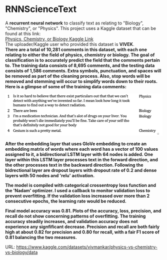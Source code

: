 # RNNScienceText
A **recurrent neural network** to classify text as relating to "Biology", "Chemistry", or "Physics".
This project uses a Kaggle dataset that can be found at this link: <br> 
[Physics, Chemistry, or Biology Kaggle Link](https://www.kaggle.com/datasets/vivmankar/physics-vs-chemistry-vs-biology/data) <br> 
The uploader/Kaggle user who provided this dataset is **VIVEK**. <br> 
**There are a total of 10,281 comments in this dataset, with each one relating to either the field of physics, chemistry or biology. The goal of classification is to accurately predict the field that the comments pertain to. The training data consists of 8,695 comments, and the testing data consists of 1,586 comments. Extra symbols, punctuation, and spaces will be removed as part of the cleaning process. Also, stop words will be removed and stemming will occur to simplify words down to their roots.**
**Here is a glimpse of some of the training data comments:** <br> 

<img src = /assets/img/TrainingDataScienceComments.png>

**After the embedding layer that uses GloVe embedding to create an embedding matrix of words where each word has a vector of 100 values assigned to it, a bidirectional LSTM layer with 64 nodes is added. One layer within this LSTM layer processes text in the forward direction, and the other processes text in the backward direction. Following the bidrectional layer are dropout layers with dropout rate of 0.2 and dense layers with 50 nodes and 'relu' activation.**

**The model is compiled with categorical crossentropy loss function and the 'Nadam' optimizer. I used a callback to monitor validation loss to prevent overfitting. If the validation loss increased over more than 2 consecutive epochs, the learning rate would be reduced.**

**Final model accuracy was 0.81. Plots of the accuracy, loss, precision, and recall do not show concerning patterns of overfitting. The training accuracy steadily increases, and validation accuracy does not experience any signfificant decrease. Precision and recall are both fairly high at about 0.82 for precision and 0.80 for recall, with a fair F1 score of 0.81 balancing the two measures.**

URL: https://www.kaggle.com/datasets/vivmankar/physics-vs-chemistry-vs-biology/data

